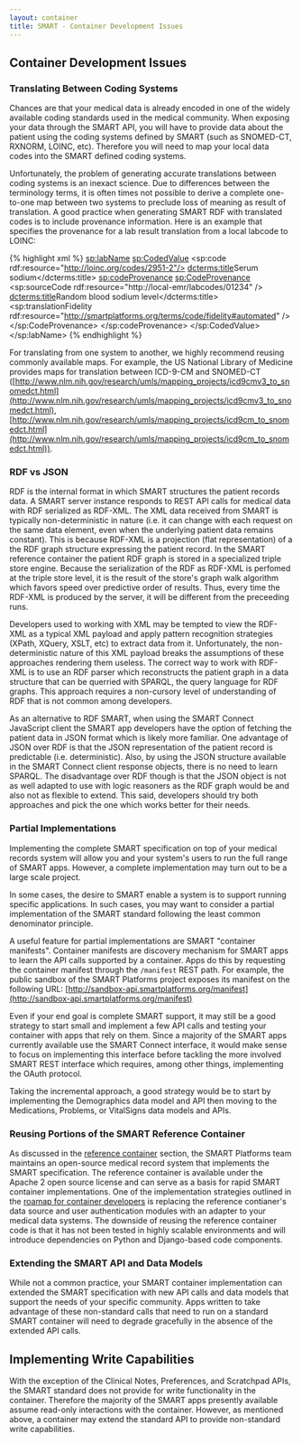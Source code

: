 ```yaml
---
layout: container
title: SMART - Container Development Issues
---
```


## Container Development Issues

### Translating Between Coding Systems

Chances are that your medical data is already encoded in one of the widely
available coding standards used in the medical community. When exposing your
data through the SMART API, you will have to provide data about the patient
using the coding systems defined by SMART (such as SNOMED-CT, RXNORM, LOINC,
etc). Therefore you will need to map your local data codes into the SMART
defined coding systems.

Unfortunately, the problem of generating accurate translations between coding
systems is an inexact science. Due to differences between the terminology
terms, it is often times not possible to derive a complete one-to-one map
between two systems to preclude loss of meaning as result of translation. A
good practice when generating SMART RDF with translated codes is to include
provenance information. Here is an example that specifies the provenance for a
lab result translation from a local labcode to LOINC:

{% highlight xml %}
<sp:labName>
    <sp:CodedValue>
        <sp:code rdf:resource="http://loinc.org/codes/2951-2"/>
        <dcterms:title>Serum sodium</dcterms:title>
        <sp:codeProvenance>
            <sp:CodeProvenance>
                <sp:sourceCode rdf:resource="http://local-emr/labcodes/01234" />
                <dcterms:title>Random blood sodium level</dcterms:title>
                <sp:translationFidelity rdf:resource="http://smartplatforms.org/terms/code/fidelity#automated" />
            </sp:CodeProvenance>
        </sp:codeProvenance>
    </sp:CodedValue>
</sp:labName>
{% endhighlight %}

For translating from one system to another, we highly recommend reusing
commonly available maps. For example, the US National Library of Medicine
provides maps for translation between ICD-9-CM and SNOMED-CT
([http://www.nlm.nih.gov/research/umls/mapping_projects/icd9cmv3_to_snomedct.html](http://www.nlm.nih.gov/research/umls/mapping_projects/icd9cmv3_to_snomedct.html),
[http://www.nlm.nih.gov/research/umls/mapping_projects/icd9cm_to_snomedct.html](http://www.nlm.nih.gov/research/umls/mapping_projects/icd9cm_to_snomedct.html)).


### RDF vs JSON

RDF is the internal format in which SMART structures the patient records data.
A SMART server instance responds to REST API calls for medical data with RDF
serialized as RDF-XML. The XML data received from SMART is typically
non-deterministic in nature (i.e. it can change with each request on the same
data element, even when the underlying patient data remains constant). This is
because RDF-XML is a projection (flat representation) of a the RDF graph
structure expressing the patient record. In the SMART reference container the
patient RDF graph is stored in a specialized triple store engine. Because the
serialization of the RDF as RDF-XML is perfomed at the triple store level, it
is the result of the store's graph walk algorithm which favors speed over
predictive order of results. Thus, every time the RDF-XML is produced by the
server, it will be different from the preceeding runs.

Developers used to working with XML may be tempted to view the RDF-XML as a
typical XML payload and apply pattern recognition strategies (XPath, XQuery,
XSLT, etc) to extract data from it. Unfortunately, the non-deterministic
nature of this XML payload breaks the assumptions of these approaches
rendering them useless. The correct way to work with RDF-XML is to use an RDF
parser which reconstructs the patient graph in a data structure that can be
querried with SPARQL, the query language for RDF graphs. This approach
requires a non-cursory level of understanding of RDF that is not common
among developers.

As an alternative to RDF SMART, when using the SMART Connect JavaScript client
the SMART app developers have the option of fetching the patient data in JSON
format which is likely more familiar. One advantage of JSON over RDF is that
the JSON representation of the patient record is predictable (i.e.
deterministic). Also, by using the JSON structure available in the SMART
Connect client response objects, there is no need to learn SPARQL. The
disadvantage over RDF though is that the JSON object is not as well adapted to
use with logic reasoners as the RDF graph would be and also not as flexible to
extend. This said, developers should try both approaches and pick the one
which works better for their needs.


### Partial Implementations

Implementing the complete SMART specification on top of your medical records
system will allow you and your system's users to run the full range of SMART
apps. However, a complete implementation may turn out to be a large scale
project.

In some cases, the desire to SMART enable a system is to support running
specific applications. In such cases, you may want to consider a partial
implementation of the SMART standard following the least common denominator
principle.

A useful feature for partial implementations are SMART "container manifests".
Container manifests are discovery mechanism for SMART apps to learn the API
calls supported by a container. Apps do this by requesting the container
manifest through the `/manifest` REST path. For example, the public sandbox of
the SMART Platforms project exposes its manifest on the following URL:
[http://sandbox-api.smartplatforms.org/manifest](http://sandbox-api.smartplatforms.org/manifest)

Even if your end goal is complete SMART support, it may still be a good
strategy to start small and implement a few API calls and testing your
container with apps that rely on them. Since a majority of the SMART apps
currently available use the SMART Connect interface, it would make sense to
focus on implementing this interface before tackling the more involved SMART
REST interface which requires, among other things, implementing the OAuth
protocol.

Taking the incremental approach, a good strategy would be to start by
implementing the Demographics data model and API then moving to the
Medications, Problems, or VitalSigns data models and APIs.


### Reusing Portions of the SMART Reference Container

As discussed in the [reference container](reference-container.html) section,
the SMART Platforms team maintains an open-source medical record system that
implements the SMART specification. The reference container is available under
the Apache 2 open source license and can serve as a basis for rapid SMART
container implementations. One of the implementation strategies outlined in
the [roamap for container developers](roadmap.html) is replacing the reference
contianer's data source and user authentication modules with an adapter to
your medical data systems. The downside of reusing the reference container
code is that it has not been tested in highly scalable environments and will
introduce dependencies on Python and Django-based code components.


### Extending the SMART API and Data Models

While not a common practice, your SMART container implementation can extended
the SMART specification with new API calls and data models that support the
needs of your specific community. Apps written to take advantage of these
non-standard calls that need to run on a standard SMART container will need to
degrade gracefully in the absence of the extended API calls.


## Implementing Write Capabilities

With the exception of the Clinical Notes, Preferences, and Scratchpad APIs,
the SMART standard does not provide for write functionality in the container.
Therefore the majority of the SMART apps presently available assume read-only
interactions with the container. However, as mentioned above, a container may
extend the standard API to provide non-standard write capabilities.
